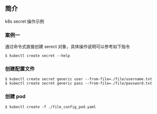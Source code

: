 ## 简介
k8s secret 操作示例

### 案例一
通过命令式直接创建 serect 对象，具体操作说明可以参考如下指令

```shell
$ kubectl create secret --help
```

###  创建配置文件
```shell
$ kubectl create secret generic user --from-file=./file/username.txt
$ kubectl create secret generic pass --from-file=./file/password.txt
```

### 创建 pod

```shell
$ kubectl create -f ./file_config_pod.yaml
```
